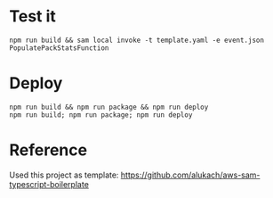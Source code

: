 # Test it

```
npm run build && sam local invoke -t template.yaml -e event.json PopulatePackStatsFunction
```

# Deploy

```
npm run build && npm run package && npm run deploy
npm run build; npm run package; npm run deploy
```

# Reference

Used this project as template: https://github.com/alukach/aws-sam-typescript-boilerplate
